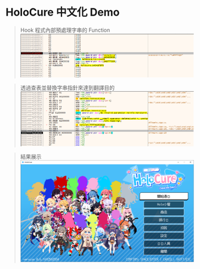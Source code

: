 HoloCure 中文化 Demo
===
>Hook 程式內部預處理字串的 Function
![image](/images/dbg_01.png)

>透過查表並替換字串指針來達到翻譯目的
![image](/images/dbg_02.png)

>結果展示
![image](/images/title_cht.png)